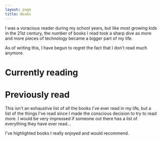 ```yaml
---
layout: page
title: Books
---
```


I was a voracious reader during my school years, but like most growing kids in the 21st century, the number of books I read took a sharp dive as more and more pieces of technology became a bigger part of my life.

As of writing this, I have begun to regret the fact that I don't read much anymore.

# Currently reading

# Previously read
This isn't an exhaustive list of all the books I've ever read in my life, but a list of the things I've read since I made the conscious decision to try to read more.
I would be very impressed if someone out there has a list of everything they have ever read...

I've highlighted books I really enjoyed and would recommend.


